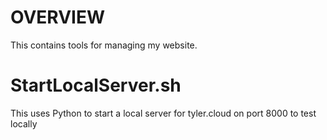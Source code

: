 # OVERVIEW

This contains tools for managing my website.

# StartLocalServer.sh
This uses Python to start a local server for tyler.cloud on port 8000 to test locally 